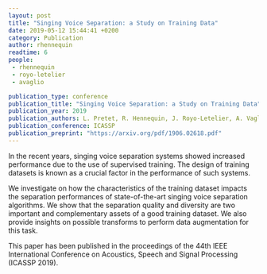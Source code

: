 ```yaml
---
layout: post
title: "Singing Voice Separation: a Study on Training Data"
date: 2019-05-12 15:44:41 +0200
category: Publication
author: rhennequin
readtime: 6
people:
 - rhennequin
 - royo-letelier
 - avaglio

publication_type: conference
publication_title: "Singing Voice Separation: a Study on Training Data"
publication_year: 2019
publication_authors: L. Pretet, R. Hennequin, J. Royo-Letelier, A. Vaglio
publication_conference: ICASSP
publication_preprint: "https://arxiv.org/pdf/1906.02618.pdf"
---
```


In the recent years, singing voice separation systems
showed increased performance due to the use of supervised training.
The design of training datasets is known as a crucial factor in the
performance of such systems.

We investigate on how the characteristics of the training dataset impacts the separation performances of state-of-the-art singing voice separation algorithms. We show that the separation quality and diversity are two important and complementary assets of a
good training dataset. We also provide insights on possible transforms to perform data augmentation for this task.

This paper has been published in the proceedings of the 44th IEEE International Conference on Acoustics, Speech and Signal Processing (ICASSP 2019).